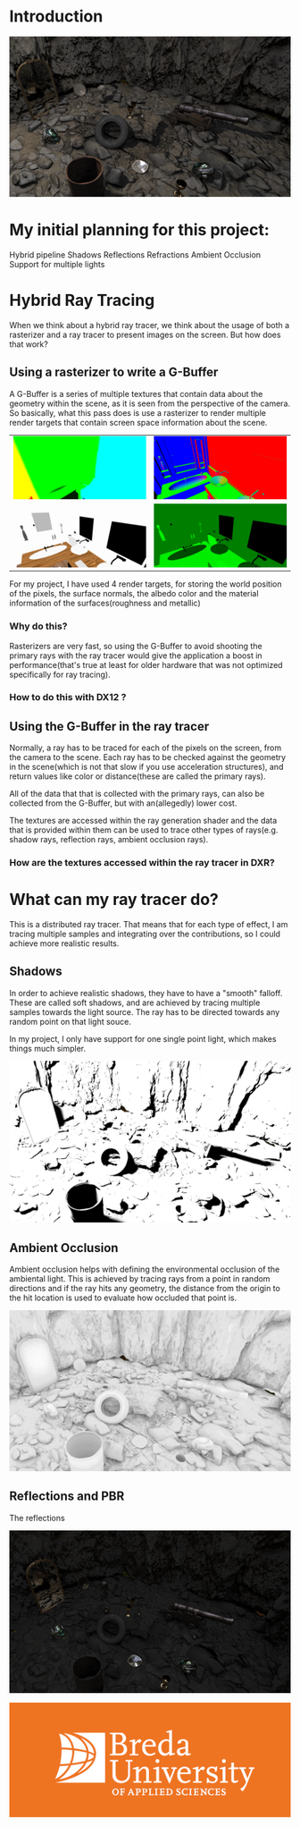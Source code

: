# Introduction

![shadow](/assets/All.png) 

# My initial planning for this project:

Hybrid pipeline
Shadows
Reflections 
Refractions
Ambient Occlusion
Support for multiple lights


# Hybrid Ray Tracing

When we think about a hybrid ray tracer, we think about the usage of both a rasterizer and a ray tracer to present images on the screen. But how does that work?

## Using a rasterizer to write a G-Buffer

A G-Buffer is a series of multiple textures that contain data about the geometry within the scene, as it is seen from the perspective of the camera. So basically, what this pass does is use a rasterizer to render multiple render targets that contain screen space information about the scene.

<table>
  <tr>
    <td><img src="/assets/Final_Position_Rt.png" alt="alt text" style="width:100%"></td>
    <td><img src="/assets/Final_Normal_RT.png" alt="alt text" style="width:100%"></td>
  </tr>
  <tr>
    <td><img src="/assets/Final_Albedo_RT.png" alt="alt text" style="width:100%"></td>
    <td><img src="/assets/Final_Material_Rt.png" alt="alt text" style="width:100%"></td>
  </tr>
</table>

For my project, I have used 4 render targets, for storing the world position of the pixels, the surface normals, the albedo color and the material information of the surfaces(roughness and metallic)


### Why do this?

Rasterizers are very fast, so using the G-Buffer to avoid shooting the primary rays with the ray tracer would give the application a boost in performance(that's true at least for older hardware that was not optimized specifically for ray tracing).

### How to do this with DX12 ?


## Using the G-Buffer in the ray tracer

Normally, a ray has to be traced for each of the pixels on the screen, from the camera to the scene. Each ray has to be checked against the geometry in the scene(which is not that slow if you use acceleration structures), and return values like color or distance(these are called the primary rays). 

All of the data that that is collected with the primary rays, can also be collected from the G-Buffer, but with an(allegedly) lower cost.

The textures are accessed within the ray generation shader and the data that is provided within them can be used to trace other types of rays(e.g. shadow rays, reflection rays, ambient occlusion rays).

### How are the textures accessed within the ray tracer in DXR?


# What can my ray tracer do?

This is a distributed ray tracer. That means that for each type of effect, I am tracing multiple samples and integrating over the contributions, so I could achieve more realistic results.

## Shadows

In order to achieve realistic shadows, they have to have a "smooth" falloff. These are called soft shadows, and are achieved by tracing multiple samples towards the light source. The ray has to be directed towards any random point on that light souce. 

In my project, I only have support for one single point light, which makes things much simpler. 

![shadow](/assets/Shadow.png) 

## Ambient Occlusion

Ambient occlusion helps with defining the environmental occlusion of the ambiental light. This is achieved by tracing rays from a point in random directions and if the ray hits any geometry, the distance from the origin to the hit location is used to evaluate how occluded that point is.

![ao](/assets/AO.png) 

## Reflections and PBR

The reflections 

![reflections](/assets/Reflections.png) 





![buas logo](/assets/Logo_BUas.png) 